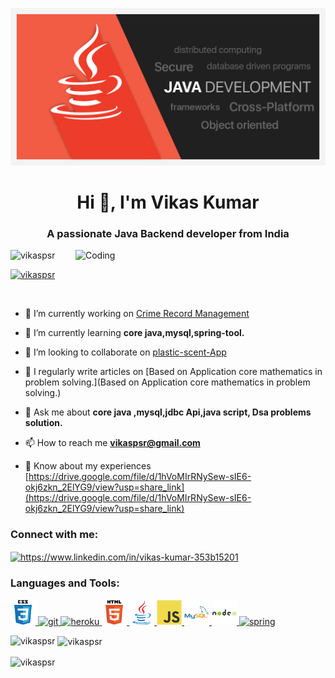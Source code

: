 [![MasterHead](https://raw.githubusercontent.com/kode-logger/resource-data-storage/main/dimension-java/JavaBanner.jpg)](https://vikaspsr.io)

<h1 align="center">Hi 👋, I'm Vikas Kumar</h1>
<h3 align="center">A passionate Java Backend developer from India</h3>
<img align="right" alt="Coding" width="400" src="https://miro.medium.com/max/1400/1*lhOax3cZATGZwEhG0uTYRA.gif">

<p align="left"> <img src="https://komarev.com/ghpvc/?username=vikaspsr&label=Profile%20views&color=0e75b6&style=flat" alt="vikaspsr" /> </p>

<p align="left"> <a href="https://github.com/ryo-ma/github-profile-trophy"><img src="https://github-profile-trophy.vercel.app/?username=vikaspsr" alt="vikaspsr" /></a> </p>

<p align="left"> <a href="https://twitter.com/" target="blank"><img src="https://img.shields.io/twitter/follow/?logo=twitter&style=for-the-badge" alt="" /></a> </p>

- 🔭 I’m currently working on [Crime Record Management](https://github.com/vikaspsr/crazy-name-9363)

- 🌱 I’m currently learning **core java,mysql,spring-tool.**

- 👯 I’m looking to collaborate on [plastic-scent-App](https://github.com/Uchiha-D-Kurosaki/plastic-scent-4061)

- 📝 I regularly write articles on [Based on Application core mathematics in problem solving.](Based on Application core mathematics in problem solving.)

- 💬 Ask me about **core java ,mysql,jdbc Api,java script, Dsa problems solution.**

- 📫 How to reach me **vikaspsr@gmail.com**

- 📄 Know about my experiences [https://drive.google.com/file/d/1hVoMIrRNySew-sIE6-okj6zkn_2ElYG9/view?usp=share_link](https://drive.google.com/file/d/1hVoMIrRNySew-sIE6-okj6zkn_2ElYG9/view?usp=share_link)

<h3 align="left">Connect with me:</h3>
<p align="left">
<a href="https://linkedin.com/in/https://www.linkedin.com/in/vikas-kumar-353b15201" target="blank"><img align="center" src="https://raw.githubusercontent.com/rahuldkjain/github-profile-readme-generator/master/src/images/icons/Social/linked-in-alt.svg" alt="https://www.linkedin.com/in/vikas-kumar-353b15201" height="30" width="40" /></a>
</p>

<h3 align="left">Languages and Tools:</h3>
<p align="left"> <a href="https://www.w3schools.com/css/" target="_blank" rel="noreferrer"> <img src="https://raw.githubusercontent.com/devicons/devicon/master/icons/css3/css3-original-wordmark.svg" alt="css3" width="40" height="40"/> </a> <a href="https://git-scm.com/" target="_blank" rel="noreferrer"> <img src="https://www.vectorlogo.zone/logos/git-scm/git-scm-icon.svg" alt="git" width="40" height="40"/> </a> <a href="https://heroku.com" target="_blank" rel="noreferrer"> <img src="https://www.vectorlogo.zone/logos/heroku/heroku-icon.svg" alt="heroku" width="40" height="40"/> </a> <a href="https://www.w3.org/html/" target="_blank" rel="noreferrer"> <img src="https://raw.githubusercontent.com/devicons/devicon/master/icons/html5/html5-original-wordmark.svg" alt="html5" width="40" height="40"/> </a> <a href="https://www.java.com" target="_blank" rel="noreferrer"> <img src="https://raw.githubusercontent.com/devicons/devicon/master/icons/java/java-original.svg" alt="java" width="40" height="40"/> </a> <a href="https://developer.mozilla.org/en-US/docs/Web/JavaScript" target="_blank" rel="noreferrer"> <img src="https://raw.githubusercontent.com/devicons/devicon/master/icons/javascript/javascript-original.svg" alt="javascript" width="40" height="40"/> </a> <a href="https://www.mysql.com/" target="_blank" rel="noreferrer"> <img src="https://raw.githubusercontent.com/devicons/devicon/master/icons/mysql/mysql-original-wordmark.svg" alt="mysql" width="40" height="40"/> </a> <a href="https://nodejs.org" target="_blank" rel="noreferrer"> <img src="https://raw.githubusercontent.com/devicons/devicon/master/icons/nodejs/nodejs-original-wordmark.svg" alt="nodejs" width="40" height="40"/> </a> <a href="https://spring.io/" target="_blank" rel="noreferrer"> <img src="https://www.vectorlogo.zone/logos/springio/springio-icon.svg" alt="spring" width="40" height="40"/> </a> </p>

<p><img align="left" src="https://github-readme-stats.vercel.app/api/top-langs?username=vikaspsr&show_icons=true&locale=en&layout=compact" alt="vikaspsr" /></p>

<p>&nbsp;<img align="center" src="https://github-readme-stats.vercel.app/api?username=vikaspsr&show_icons=true&locale=en" alt="vikaspsr" /></p>

<p><img align="center" src="https://github-readme-streak-stats.herokuapp.com/?user=vikaspsr&" alt="vikaspsr" /></p>
